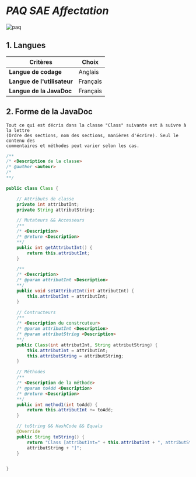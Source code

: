# *PAQ SAE Affectation*

![paq](https://yt3.ggpht.com/a/AATXAJyYi2YlBdjLeQMOg2EBkWK4KyeWZjcPRYhr0A=s900-c-k-c0xffffffff-no-rj-mo)

## 1. Langues

| Critères | Choix |
|----------|-------|
| **Langue de codage** | Anglais |
|**Langue de l'utilisateur** | Français |
|**Langue de la JavaDoc** | Français |

## 2. Forme de la JavaDoc

    Tout ce qui est décris dans la classe "Class" suivante est à suivre à la lettre
    (Ordre des sections, nom des sections, manières d'écrire). Seul le contenu des 
    commentaires et méthodes peut varier selon les cas.

```java
/**
/* <Description de la classe>
/* @author <auteur>
/*
**/

public class Class {

    // Attributs de classe
    private int attributInt;
    private String attributString;

    // Mutateurs && Accesseurs
    /**
    /* <Description>
    /* @return <Description>
    **/
    public int getAttributInt() {
        return this.attributInt;
    }

    /**
    /* <Description>
    /* @param attributInt <Description>
    **/
    public void setAttributInt(int attributInt) {
        this.attributInt = attributInt;
    }

    // Contructeurs
    /**
    /* <Description du constrcuteur>
    /* @param attributInt <Description>
    /* @param attributString <Description>
    **/
    public Class(int attributInt, String attributString) {
        this.attributInt = attributInt;
        this.attributString = attributString;
    }

    // Méthodes
    /**
    /* <Description de la méthode>
    /* @param toAdd <Description>
    /* @return <Description>
    **/
    public int method1(int toAdd) {
        return this.attributInt += toAdd;
    }

    // toString && HashCode && Equals
    @Override
    public String toString() {
        return "Class [attributInt=" + this.attributInt + ", attributString=" + 
        attributString + "]";
    }


}
